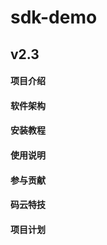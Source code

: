# sdk-demo
## v2.3
#### 项目介绍


#### 软件架构



#### 安装教程



#### 使用说明



#### 参与贡献




#### 码云特技



#### 项目计划

